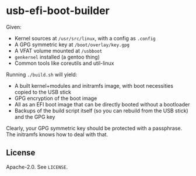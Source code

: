# usb-efi-boot-builder

Given:

- Kernel sources at `/usr/src/linux`, with a config as `.config`
- A GPG symmetric key at `/boot/overlay/key.gpg`
- A VFAT volume mounted at `/usbboot`
- `genkernel` installed (a gentoo thing)
- Common tools like coreutils and util-linux

Running `./build.sh` will yield:

- A built kernel+modules and initramfs image, with boot necessities copied to the USB stick
- GPG encryption of the boot image
- All as an EFI boot image that can be directly booted without a bootloader
- Backups of the build script itself (so you can rebuild from the USB stick) and the GPG key

Clearly, your GPG symmetric key should be protected with a passphrase. The initramfs knows how to deal with that.

## License

Apache-2.0. See `LICENSE`.
